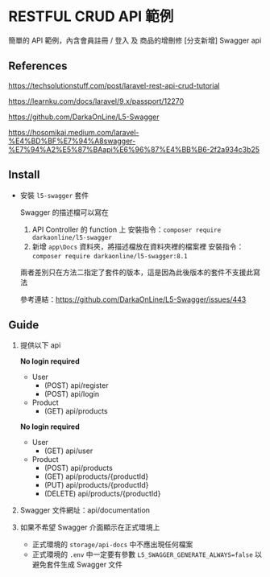 # RESTFUL CRUD API 範例

簡單的 API 範例，內含會員註冊 / 登入 及 商品的增刪修
[分支新增] Swagger api

## References

https://techsolutionstuff.com/post/laravel-rest-api-crud-tutorial

https://learnku.com/docs/laravel/9.x/passport/12270

https://github.com/DarkaOnLine/L5-Swagger

https://hosomikai.medium.com/laravel-%E4%BD%BF%E7%94%A8swagger-%E7%94%A2%E5%87%BAapi%E6%96%87%E4%BB%B6-2f2a934c3b25

## Install

* 安裝 `l5-swagger` 套件

    Swagger 的描述檔可以寫在

    1. API Controller 的 function 上
    安裝指令：`composer require darkaonline/l5-swagger`
    2. 新增 `app\Docs` 資料夾，將描述檔放在資料夾裡的檔案裡
    安裝指令：`composer require darkaonline/l5-swagger:8.1`

    兩者差別只在方法二指定了套件的版本，這是因為此後版本的套件不支援此寫法

    參考連結：https://github.com/DarkaOnLine/L5-Swagger/issues/443

## Guide

1. 提供以下 api

    **No login required**

    * User
      * (POST) api/register
      * (POST) api/login
    * Product
      * (GET) api/products

    **No login required**

    * User
      * (GET) api/user
    * Product
      * (POST) api/products
      * (GET) api/products/{productId}
      * (PUT) api/products/{productId}
      * (DELETE) api/products/{productId}

2. Swagger 文件網址：api/documentation

3. 如果不希望 Swagger 介面顯示在正式環境上
   * 正式環境的 `storage/api-docs` 中不應出現任何檔案
   * 正式環境的 `.env` 中一定要有參數 `L5_SWAGGER_GENERATE_ALWAYS=false` 以避免套件生成 Swagger 文件
